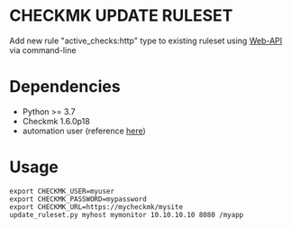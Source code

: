 # CHECKMK UPDATE RULESET

Add new rule "active_checks:http" type to existing ruleset using [Web-API](https://docs.checkmk.com/latest/en/web_api_references.html) via command-line

# Dependencies

- Python >= 3.7
- Checkmk 1.6.0p18
- automation user (reference [here](https://docs.checkmk.com/latest/en/web_api.html#automation))

# Usage

```shell
export CHECKMK_USER=myuser
export CHECKMK_PASSWORD=mypassword
export CHECKMK_URL=https://mycheckmk/mysite
update_ruleset.py myhost mymonitor 10.10.10.10 8080 /myapp
```
